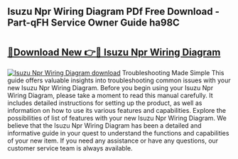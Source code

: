 ## Isuzu Npr Wiring Diagram PDf Free Download - Part-qFH Service Owner Guide ha98C

# <h2><a href="http://dfn7ii.blite.top/?on=Isuzu+Npr+Wiring+Diagram">🔗Download New 👉🔴 Isuzu Npr Wiring Diagram</a></h2>

[![Isuzu Npr Wiring Diagram download](https://i.imgur.com/lujVjoI.png)](http://dfn7ii.blite.top/?on=Isuzu+Npr+Wiring+Diagram)
Troubleshooting Made Simple This guide offers valuable insights into troubleshooting common issues with your new Isuzu Npr Wiring Diagram. Before you begin using your Isuzu Npr Wiring Diagram, please take a moment to read this manual carefully. It includes detailed instructions for setting up the product, as well as information on how to use its various features and capabilities. Explore the possibilities of list of features with your new Isuzu Npr Wiring Diagram. We believe that the Isuzu Npr Wiring Diagram has been a detailed and informative guide in your quest to understand the functions and capabilities of your new item. If you need any assistance or have any questions, our customer service team is always available.
